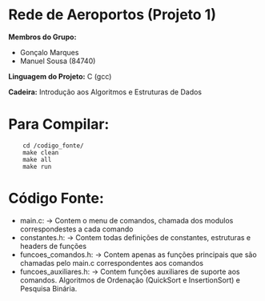 # Rede de Aeroportos (Projeto 1)

**Membros do Grupo:**
- Gonçalo Marques
- Manuel Sousa (84740)

**Linguagem do Projeto:** C (gcc) <br/>

**Cadeira:** Introdução aos Algoritmos e Estruturas de Dados 

Para Compilar:
==========

```
    cd /codigo_fonte/
    make clean
    make all
    make run
```

Código Fonte:
==========
+ main.c:
-> Contem o menu de comandos, chamada dos modulos correspondestes a cada comando
+ constantes.h:
-> Contem todas definições de constantes, estruturas e headers de funções
+ funcoes_comandos.h:
-> Contem apenas as funções principais que são chamadas pelo main.c correspondentes aos comandos
+ funcoes_auxiliares.h:
-> Contem funções auxiliares de suporte aos comandos. Algoritmos de Ordenação (QuickSort e InsertionSort)  e Pesquisa Binária.
